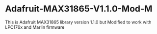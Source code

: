 # Adafruit-MAX31865-V1.1.0-Mod-M
This is Adafruit MAX31865 library version 1.1.0 but Modified to work with LPC176x and Marlin firmware
